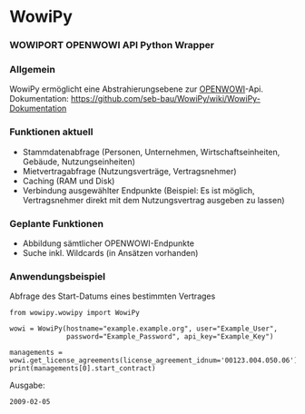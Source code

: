 # WowiPy
### WOWIPORT OPENWOWI API Python Wrapper
### Allgemein
WowiPy ermöglicht eine Abstrahierungsebene zur [OPENWOWI](https://docs.openwowi.de/grundlagen/eine-kurze-vorstellung-der-openwowi)-Api.
Dokumentation: https://github.com/seb-bau/WowiPy/wiki/WowiPy-Dokumentation

### Funktionen aktuell
* Stammdatenabfrage (Personen, Unternehmen, Wirtschaftseinheiten, Gebäude, Nutzungseinheiten)
* Mietvertragabfrage (Nutzungsverträge, Vertragsnehmer)
* Caching (RAM und Disk)
* Verbindung ausgewählter Endpunkte (Beispiel: Es ist möglich, Vertragsnehmer direkt mit dem Nutzungsvertrag ausgeben
zu lassen)

### Geplante Funktionen
* Abbildung sämtlicher OPENWOWI-Endpunkte
* Suche inkl. Wildcards (in Ansätzen vorhanden)

### Anwendungsbeispiel
Abfrage des Start-Datums eines bestimmten Vertrages
````
from wowipy.wowipy import WowiPy

wowi = WowiPy(hostname="example.example.org", user="Example_User",
              password="Example_Password", api_key="Example_Key")

managements = wowi.get_license_agreements(license_agreement_idnum='00123.004.050.06')
print(managements[0].start_contract)
````
Ausgabe:
````
2009-02-05
````
